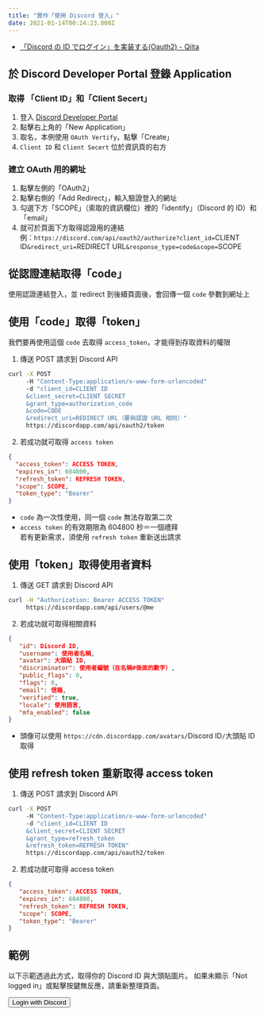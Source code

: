 ```yaml
---
title: "實作「使用 Discord 登入」"
date: 2021-01-14T00:24:23.000Z
---
```


- [「Discord の ID でログイン」を実装する(Oauth2) - Qiita](https://qiita.com/masayoshi4649/items/46fdb744cb8255f5eb98)

## 於 Discord Developer Portal 登錄 Application

### 取得 「Client ID」和「Client Secert」

1. 登入 [Discord Developer Portal](https://discord.com/developers/applications)
2. 點擊右上角的「New Application」
3. 取名，本例使用 `OAuth Vertify`，點擊「Create」
4. `Client ID` 和 `Client Secert` 位於資訊頁的右方

### 建立 OAuth 用的網址

1. 點擊左側的「OAuth2」
2. 點擊右側的「Add Redirect」，輸入驗證登入的網址
3. 勾選下方「SCOPE」（索取的資訊欄位）裡的「identify」（Discord 的 ID）和「email」
4. 就可於頁面下方取得認證用的連結
   <br>例：`https://discord.com/api/oauth2/authorize?client_id=`CLIENT ID`&redirect_uri=`REDIRECT URL`&response_type=code&scope=`SCOPE

## 從認證連結取得「code」

使用認證連結登入，並 redirect 到後續頁面後，會回傳一個 `code` 參數到網址上

## 使用「code」取得「token」

我們要再使用這個 `code` 去取得 `access_token`，才能得到存取資料的權限

1. 傳送 POST 請求到 Discord API

```bash
curl -X POST
     -H "Content-Type:application/x-www-form-urlencoded"
     -d "client_id=CLIENT ID
     &client_secret=CLIENT SECRET
     &grant_type=authorization_code
     &code=CODE
     &redirect_uri=REDIRECT URL（要與認證 URL 相同）"
     https://discordapp.com/api/oauth2/token
```

2. 若成功就可取得 `access token`

```json
{
  "access_token": ACCESS TOKEN,
  "expires_in": 604800,
  "refresh_token": REFRESH TOKEN,
  "scope": SCOPE,
  "token_type": "Bearer"
}
```

- `code` 為一次性使用，同一個 `code` 無法存取第二次
- `access token` 的有效期限為 604800 秒＝一個禮拜
  <br>若有更新需求，須使用 `refresh token` 重新送出請求

## 使用「token」取得使用者資料

1. 傳送 GET 請求到 Discord API

```bash
curl -H "Authorization: Bearer ACCESS TOKEN"
     https://discordapp.com/api/users/@me
```

2. 若成功就可取得相關資料

```json
{
   "id": Discord ID,
   "username": 使用者名稱,
   "avatar": 大頭貼 ID,
   "discriminator": 使用者編號（在名稱#後面的數字）,
   "public_flags": 0,
   "flags": 0,
   "email": 信箱,
   "verified": true,
   "locale": 使用語言,
   "mfa_enabled": false
}
```

- 頭像可以使用 `https://cdn.discordapp.com/avatars/`Discord ID`/`大頭貼 ID 取得

## 使用 refresh token 重新取得 access token

1. 傳送 POST 請求到 Discord API

```bash
curl -X POST
     -H "Content-Type:application/x-www-form-urlencoded"
     -d "client_id=CLIENT ID
     &client_secret=CLIENT SECRET
     &grant_type=refresh_token
     &refresh_token=REFRESH TOKEN"
     https://discordapp.com/api/oauth2/token
```

2. 若成功就可取得 access token

```json
{
   "access_token": ACCESS TOKEN,
   "expires_in": 604800,
   "refresh_token": REFRESH TOKEN,
   "scope": SCOPE,
   "token_type": "Bearer"
}
```

## 範例

以下示範透過此方式，取得你的 Discord ID 與大頭貼圖片。
如果未顯示「Not logged in」或點擊按鍵無反應，請重新整理頁面。

<button id="js-discord-button">Login with Discord</button>
<span id="js-discord-status" />

<div class="discord-card" id="js-discord-card" style="display: none">
  <img class="discord-card--image" id="js-discord-card--image">
  <div class="discord-card--username" id="js-discord-card--username"></div>
</div>

<style>
.discord-card--image {
  margin-left: 0 !important;
}
</style>

<script>
const clientID = "798950274114781204";
const redirectUri = "https://f6bfb5.github.io/login-with-discord";
const scope = "identify email"

function handleClick() {
   document.location.href = `https://discord.com/api/oauth2/authorize?client_id=${clientID}&redirect_uri=${encodeURIComponent(redirectUri)}&response_type=code&scope=${encodeURIComponent(scope)}`;
}

window.addEventListener('load', function() {
   document.getElementById("js-discord-button").addEventListener("click", handleClick);
   // 1. get code from url params
   const urlParams = new URLSearchParams(window.location.search);
   if(urlParams.has("code")) { 
     // 2. post code to get token
     const clientSecret = "3c-TeN5NxElL4la8E6h5BlT4zDHigser";
     const apiUrl = 'https://discordapp.com/api/oauth2/token'
     const data = {
        'client_id': clientID,
        'client_secret': clientSecret,
        'grant_type': 'authorization_code',
        'code': urlParams.get("code"),
        'redirect_uri': redirectUri,
        'scope': scope
     }
     // put payload together
     const formBody = 
     Object.keys(data)
     .map(key => encodeURIComponent(key) 
       + '=' 
       + encodeURIComponent(data[key]))
     .join('&');
     // send post
     const resultData = fetch(apiUrl, {
        method: "POST",
        headers: {
           "content-type": "application/x-www-form-urlencoded"
        },
        body: formBody,
     })
     .then(function(response) {
        if( !response.ok ) {
           throw new Error(response.statusText)
        }
        document.getElementById("js-discord-status").innerText = "token got";
        return response.json()
     })
     // 3. get user data
     .then(function(data) {
        let accessToken = data.access_token;
        const userApiUrl = 'https://discordapp.com/api/users/@me';
        return fetch(userApiUrl, {
           method: "GET",
           headers: {
              "authorization": "Bearer " + accessToken,
           }
        })
     })
     .then(function(response) {
        if( !response.ok ) {
           throw new Error(response.statusText)
        }
        document.getElementById("js-discord-status").innerText = "user data got";
        return response.json();
     })
     .catch(function(error) {
        document.getElementById("js-discord-status").innerText = error;
     })
     // 4. display user data
     resultData.then(function(r) {
        if(r != undefined){
          document.getElementById("js-discord-card").style.display="block";
          document.getElementById("js-discord-card--image").src=`https://cdn.discordapp.com/avatars/${r.id}/${r.avatar}`;
          document.getElementById("js-discord-card--username").innerText=`${r.username}#${r.discriminator}`
        }
     })
   } else {
      document.getElementById("js-discord-status").innerText = "Not logged in";
   }
})
</script>
